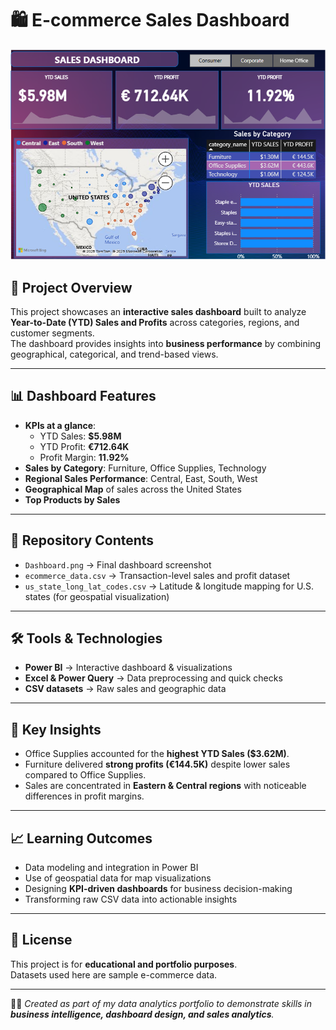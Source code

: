 
# 🛍️ E-commerce Sales Dashboard

![Dashboard Preview](Dashboard.png)

## 📌 Project Overview
This project showcases an **interactive sales dashboard** built to analyze **Year-to-Date (YTD) Sales and Profits** across categories, regions, and customer segments.  
The dashboard provides insights into **business performance** by combining geographical, categorical, and trend-based views.

---

## 📊 Dashboard Features
- **KPIs at a glance**:
  - YTD Sales: **$5.98M**
  - YTD Profit: **€712.64K**
  - Profit Margin: **11.92%**
- **Sales by Category**: Furniture, Office Supplies, Technology
- **Regional Sales Performance**: Central, East, South, West
- **Geographical Map** of sales across the United States
- **Top Products by Sales**

---

## 📂 Repository Contents
- `Dashboard.png` → Final dashboard screenshot  
- `ecommerce_data.csv` → Transaction-level sales and profit dataset  
- `us_state_long_lat_codes.csv` → Latitude & longitude mapping for U.S. states (for geospatial visualization)  

---

## 🛠️ Tools & Technologies
- **Power BI** → Interactive dashboard & visualizations  
- **Excel & Power Query** → Data preprocessing and quick checks  
- **CSV datasets** → Raw sales and geographic data  

---

## 🚀 Key Insights
- Office Supplies accounted for the **highest YTD Sales ($3.62M)**.  
- Furniture delivered **strong profits (€144.5K)** despite lower sales compared to Office Supplies.  
- Sales are concentrated in **Eastern & Central regions** with noticeable differences in profit margins.  

---

## 📈 Learning Outcomes
- Data modeling and integration in Power BI  
- Use of geospatial data for map visualizations  
- Designing **KPI-driven dashboards** for business decision-making  
- Transforming raw CSV data into actionable insights  

---

## 📜 License
This project is for **educational and portfolio purposes**.  
Datasets used here are sample e-commerce data.  

---

👨‍💻 *Created as part of my data analytics portfolio to demonstrate skills in **business intelligence, dashboard design, and sales analytics**.*
